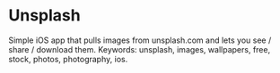 Unsplash
========

Simple iOS app that pulls images from unsplash.com and lets you see / share / download them. Keywords: unsplash, images, wallpapers, free, stock, photos, photography, ios.
